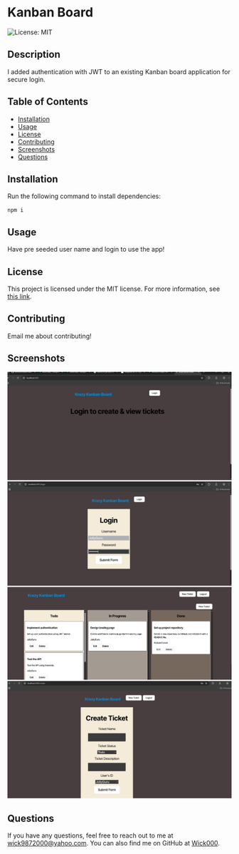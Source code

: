 # Kanban Board

![License: MIT](https://img.shields.io/badge/License-MIT-green)

## Description

I added authentication with JWT to an existing Kanban board application for secure login.

## Table of Contents

- [Installation](#installation)
- [Usage](#usage)
- [License](#license)
- [Contributing](#contributing)
- [Screenshots](#screenshots)
- [Questions](#questions)

## Installation

Run the following command to install dependencies:

```
npm i
```

## Usage

Have pre seeded user name and login to use the app!


## License

This project is licensed under the MIT license. For more information, see [this link](https://opensource.org/licenses/MIT).

## Contributing

Email me about contributing!

## Screenshots

![Landing Page](image.png)
![Login Page](image-1.png)
![Kanban Board](image-2.png)
![Create Page](image-3.png)

## Questions

If you have any questions, feel free to reach out to me at [wick9872000@yahoo.com](mailto:wick9872000@yahoo.com). You can also find me on GitHub at [Wick000](https://github.com/Wick000).
